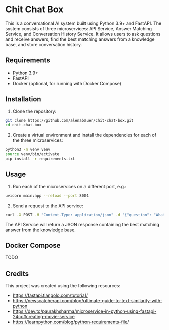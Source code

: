 # Chit Chat Box

This is a conversational AI system built using Python 3.9+ and FastAPI. The system consists of three microservices: API Service, Answer Matching Service, and Conversation History Service. It allows users to ask questions and receive answers, find the best matching answers from a knowledge base, and store conversation history.

## Requirements

- Python 3.9+
- FastAPI
- Docker (optional, for running with Docker Compose)

## Installation

1. Clone the repository:

```bash
git clone https://github.com/alenabauer/chit-chat-box.git
cd chit-chat-box
```

2. Create a virtual environment and install the dependencies for each of the three microservices:

```bash
python3 -m venv venv
source venv/bin/activate
pip install -r requirements.txt
```

## Usage

1. Run each of the microservices on a different port, e.g.:
```bash
uvicorn main:app --reload --port 8001
```

2. Send a request to the API service:
```bash
curl -X POST -H "Content-Type: application/json" -d '{"question": "What is VR"}' http://localhost:8001/questions/new # if the API service is running on port 8001
```
The API Service will return a JSON response containing the best matching answer from the knowledge base.

## Docker Compose

TODO

## Credits

This project was created using the following resources:
- https://fastapi.tiangolo.com/tutorial/
- https://newscatcherapi.com/blog/ultimate-guide-to-text-similarity-with-python
- https://dev.to/paurakhsharma/microservice-in-python-using-fastapi-24cc#creating-movie-service
- https://learnpython.com/blog/python-requirements-file/

